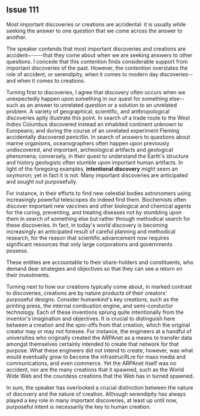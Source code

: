 
Issue 111
---------------------------

Most important discoveries or creations are accidental: it is usually while seeking the answer
to one question that we come across the answer to another.

The speaker contends that most important discoveries and creations are accident~-----that
they come about when we are seeking answers to other questions. I concede that this
contention finds considerable support from important discoveries of the past. However, the
contention overstates the role of accident, or serendipity, when it comes to modern day
discoveries--and when it comes to creations.

Turning first to discoveries, I agree that discovery often occurs when we unexpectedly
happen upon something in our quest for something else--such as an answer to unrelated
question or a solution to an unrelated problem. A variety of geographical, scientific, and
anthropological discoveries aptly illustrate this point. In search of a trade route to the West
Indies Columbus discovered instead an inhabited continent unknown to Europeans; and
during the course of an unrelated experiment Fleming accidentally discovered penicillin. In
search of answers to questions about marine organisms, oceanographers often happen upon
previously undiscovered, and important, archeological artifacts and geological phenomena;
conversely, in their quest to understand the Earth's structure and history geologists often
stumble upon important human artifacts. In light of the foregoing examples, **intentional
discovery** might seem an oxymoron; yet in fact it is not. Many important discoveries are
anticipated and sought out purposefully.

For instance, in their efforts to find new celestial bodies astronomers using increasingly
powerful telescopes do indeed find them. Biochemists often discover important new vaccines
and other biological and chemical agents for the curing, preventing, and treating diseases not
by stumbling upon them in search of something else but rather through methodical search for
these discoveries. In fact, in today's world discovery is becoming increasingly an anticipated
result of careful planning and methodical research, for the reason that scientific advancement
now requires significant resources that only large corporations and governments possess.

These entities are accountable to their share-holders and constituents, who demand dear
strategies and objectives so that they can see a return on their investments.

Turning next to how our creations typically come about, in marked contrast to discoveries,
creations are by nature products of their creators' purposeful designs. Consider humankind's
key creations, such as the printing press, the internal combustion engine, and semi-conductor
technology. Each of these inventions sprung quite intentionally from the inventor's imagination
and objectives. It is crucial to distinguish here between a creation and the spin-offs from that
creation, which the original creator may or may not foresee. For instance, the engineers at a
handful of universities who originally created the ARPAnet as a means to transfer data
amongst themselves certainly intended to create that network for that purpose. What these
engineers did not intend to create, however, was what would eventually grow to become the
infrastrucRLre for mass media and communications, and even commerce. Yet the ARPAnet
itself was no accident, nor are the many creations that it spawned, such as the World Wide
Web and the coundess creations that the Web has in turned spawned.

In sum, the speaker has overlooked a crucial distinction between the nature of discovery
and the nature of creation. Although serendipity has always played a key role in many
important discoveries, at least up until now, purposeful intent is necessarily the key to human
creation.


